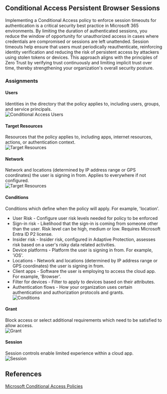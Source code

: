 ## Conditional Access Persistent Browser Sessions  
Implementing a Conditional Access policy to enforce session timeouts for authentication is a critical security best practice in Microsoft 365 environments. By limiting the duration of authenticated sessions, you reduce the window of opportunity for unauthorized access in cases where credentials are compromised or sessions are left unattended. Session timeouts help ensure that users must periodically reauthenticate, reinforcing identity verification and reducing the risk of persistent access by attackers using stolen tokens or devices. This approach aligns with the principles of Zero Trust by verifying trust continuously and limiting implicit trust over time, thereby strengthening your organization's overall security posture.  

### Assignments  
#### Users  
Identities in the directory that the policy applies to, including users, groups, and service principals.  
![Conditional Access Users](../../images/M365-EntraID_ConditionalAccess-Users.png)  

#### Target Resources  
Resources that the policy applies to, including apps, internet resources, actions, or authentication context.  
![Target Resources](../../images/M365-EntraID_ConditionalAccess-TargetResources.png)  

#### Network  
Network and locations (determined by IP address range or GPS coordinates) the user is signing in from.  Applies to everywhere if not configured.  
![Target Resources](../../images/M365-EntraID_ConditionalAccess-Network.png)  

#### Conditions  
Conditions which define when the policy will apply. For example, 'location'.  

* User Risk - Configure user risk levels needed for policy to be enforced  
* Sign-in risk - Likelihood that the sign-in is coming from someone other than the user. Risk level can be high, medium or low. Requires Microsoft Entra ID P2 license.  
* Insider risk - Insider risk, configured in Adaptive Protection, assesses risk based on a user's risky data related activities.  
* Device platforms - Platform the user is signing in from. For example, 'iOS'.  
* Locations - Network and locations (determined by IP address range or GPS coordinates) the user is signing in from.  
* Client apps - Software the user is employing to access the cloud app. For example, 'Browser'.  
* Filter for devices - Filter to apply to devices based on their attributes.  
* Authentication flows - How your organization uses certain authentication and authorization protocols and grants.  
![Conditions](../../images/M365-EntraID_ConditionalAccess-Conditions.png)  

#### Grant  
Block access or select additional requirements which need to be satisfied to allow access.  
![Grant](../../images/M365-EntraID_ConditionalAccess-Grant.png)  

#### Session  
Session controls enable limited experience within a cloud app.  
![Session](../../images/M365-EntraID_ConditionalAccess-Session.png)  


## References  
[Microsoft Conditional Access Policies](https://learn.microsoft.com/en-us/entra/identity/conditional-access/)  